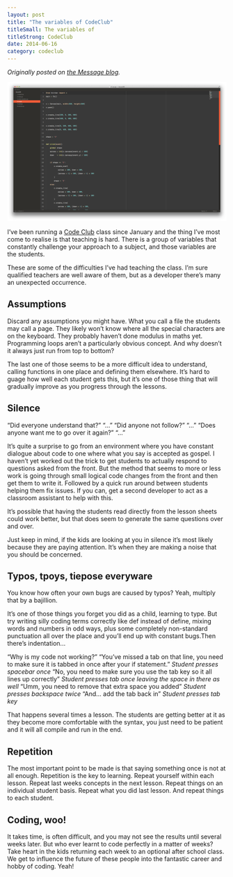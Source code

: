 ```yaml
---
layout: post
title: "The variables of CodeClub"
titleSmall: The variables of
titleStrong: CodeClub
date: 2014-06-16
category: codeclub
---
```

_Originally posted on [the Message blog](http://www.message.co.uk/the-variables-of-code-club)._

![Codeclub lesson](/images/blog/2014-06-16/codeclub.png)

I’ve been running a [Code Club]() class since January and the thing I’ve most come to realise is that teaching is hard. There is a group of variables that constantly challenge your approach to a subject, and those variables are the students.

These are some of the difficulties I’ve had teaching the class. I’m sure qualified teachers are well aware of them, but as a developer there’s many an unexpected occurrence.

## Assumptions

Discard any assumptions you might have. What you call a file the students may call a page. They likely won’t know where all the special characters are on the keyboard. They probably haven’t done modulus in maths yet. Programming loops aren’t a particularly obvious concept. And why doesn’t it always just run from top to bottom?

The last one of those seems to be a more difficult idea to understand, calling functions in one place and defining them elsewhere. It’s hard to guage how well each student gets this, but it’s one of those thing that will gradually improve as you progress through the lessons.

## Silence

“Did everyone understand that?”
“…”
“Did anyone not follow?”
“…”
“Does anyone want me to go over it again?”
“…”

It’s quite a surprise to go from an environment where you have constant dialogue about code to one where what you say is accepted as gospel. I haven’t yet worked out the trick to get students to actually respond to questions asked from the front. But the method that seems to more or less work is going through small logical code changes from the front and then get them to write it. Followed by a quick run around between students helping them fix issues. If you can, get a second developer to act as a classroom assistant to help with this.

It’s possible that having the students read directly from the lesson sheets could work better, but that does seem to generate the same questions over and over.

Just keep in mind, if the kids are looking at you in silence it’s most likely because they are paying attention. It’s when they are making a noise that you should be concerned.

## Typos, tpoys, tiepose everyware

You know how often your own bugs are caused by typos? Yeah, multiply that by a bajillion.

It’s one of those things you forget you did as a child, learning to type. But try writing silly coding terms correctly like def instead of define, mixing words and numbers in odd ways, plus some completely non-standard punctuation all over the place and you’ll end up with constant bugs.Then there’s indentation...

“Why is my code not working?”
“You’ve missed a tab on that line, you need to make sure it is tabbed in once after your if statement.”
_Student presses spacebar once_
“No, you need to make sure you use the tab key so it all lines up correctly”
_Student presses tab once leaving the space in there as well_
“Umm, you need to remove that extra space you added”
_Student presses backspace twice_
“And... add the tab back in”
_Student presses tab key_

That happens several times a lesson. The students are getting better at it as they become more comfortable with the syntax, you just need to be patient and it will all compile and run in the end.

## Repetition

The most important point to be made is that saying something once is not at all enough. Repetition is the key to learning. Repeat yourself within each lesson. Repeat last weeks concepts in the next lesson. Repeat things on an individual student basis. Repeat what you did last lesson. And repeat things to each student.

## Coding, woo!

It takes time, is often difficult, and you may not see the results until several weeks later. But who ever learnt to code perfectly in a matter of weeks? Take heart in the kids returning each week to an optional after school class. We get to influence the future of these people into the fantastic career and hobby of coding. Yeah!
